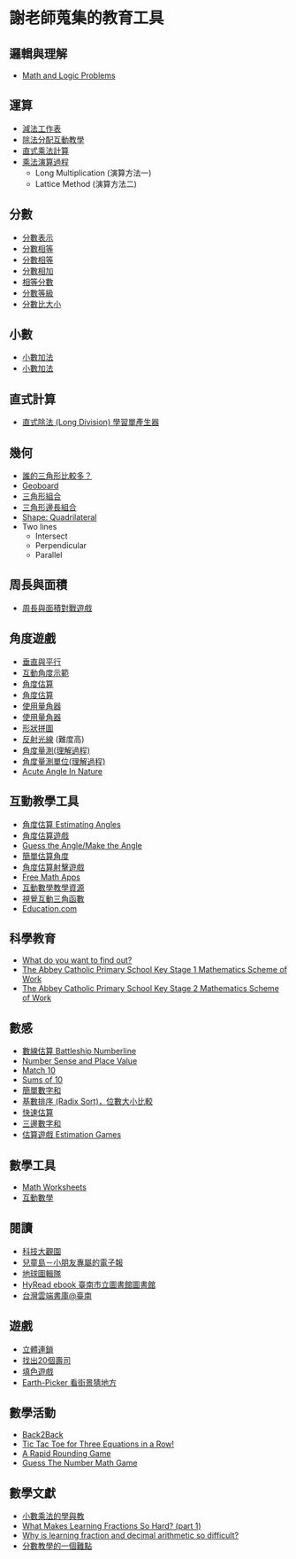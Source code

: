 # 謝老師蒐集的教育工具

## 邏輯與理解
- [Math and Logic Problems](https://www.aplusclick.org/)

## 運算
- [減法工作表](http://www.math-aids.com/Subtraction/)
- [除法分配互動教學](https://www.mathsisfun.com/numbers/division.html)
- [直式乘法計算](https://www.calculatorsoup.com/calculators/math/longmultiplication.php)
- [乘法演算過程](https://goo.gl/ovwQMU)
  * Long Multiplication (演算方法一)
  * Lattice Method (演算方法二)

## 分數
- [分數表示](http://www.mathplayground.com/puzzle_pics_fractions.html)
- [分數相等](http://www.mathplayground.com/Fraction_bars.html)
- [分數相等](http://www.mathplayground.com/visual_fractions.html)
- [分數相加](http://www.mathplayground.com/GapZappers/Gap_Zappers.html)
- [相等分數](http://www.mathplayground.com/Triplets/Triplets.html)
- [分數等級](http://www.mathplayground.com/Scale_Fractions.html)
- [分數比大小](https://www.mathplayground.com/fractions_compare.html)

## 小數
- [小數加法](http://www.mathplayground.com/ASB_Hungry_Puppies_Decimals.html)
- [小數加法](http://www.sheppardsoftware.com/mathgames/decimals/matchingDecimalsAdd.htm)

## 直式計算
- [直式除法 (Long Division) 學習單產生器](https://themathworksheetsite.com/long_division.html)

## 幾何
- [誰的三角形比較多？](https://cardgames.io/triangles/)
- [Geoboard](https://www.mathlearningcenter.org/resources/apps/geoboard)
- [三角形組合](https://nrich.maths.org/5942)
- [三角形邊長組合](https://www.pbslearningmedia.org/resource/mgbh.math.g.linktriangle/constructing-triangles/#.WWHyhnV941I)
- [Shape: Quadrilateral](http://thinkmath.edc.org/resource/shape-quadrilateral)
- Two lines
  - Intersect
  - Perpendicular
  - Parallel

## 周長與面積
- [周長與面積對戰遊戲](http://www.mathplayground.com/area_blocks.html)

## 角度遊戲
- [垂直與平行](https://www.mathsisfun.com/perpendicular-parallel.html)
- [互動角度示範](https://www.mathsisfun.com/angles.html)
- [角度估算](http://www.mathplayground.com/alienangles.html)
- [角度估算](https://nrich.maths.org/1235)
- [使用量角器](https://www.mathplayground.com/measuringangles.html)
- [使用量角器](https://www.mathsisfun.com/geometry/protractor-using.html)
- [形狀拼圖](http://www.mathplayground.com/mobile/shapeinlay_fullscreen.htm) 
- [反射光線](http://www.mathplayground.com/logic_reflector/index.html) (難度高)
- [角度量測(理解過程)](https://en.wikipedia.org/wiki/Angle#Measuring_angles)
- [角度量測單位(理解過程)](https://en.wikipedia.org/wiki/Gradian)
- [Acute Angle In Nature](http://online-optiker.info/free/acute-angle-in-nature.asp)

## 互動教學工具
- [角度估算 Estimating Angles](https://nrich.maths.org/1235/note)
- [角度估算遊戲](https://www.mathplayground.com/alienangles.html)
- [Guess the Angle/Make the Angle](https://www.interactive-maths.com/guess-the-angle-ggb.html)
- [簡單估算角度](https://www.mathgames.com/skill/4.22-estimate-angle-measurements)
- [角度估算射擊遊戲](https://mrnussbaum.com/angle-invaders-online-game)
- [Free Math Apps](https://www.mathlearningcenter.org/resources/apps)
- [互動數學教學資源](http://www.visnos.com/demos/)
- [視覺互動三角函數](https://www.visualtrig.com/) 
- [Education.com](https://www.education.com/)

## 科學教育
- [What do you want to find out?](https://www.dkfindout.com/uk/)
- [The Abbey Catholic Primary School Key Stage 1 Mathematics Scheme of Work](http://www.abbeyrc.bham.sch.uk/pdfs/maths-ks1.pdf)
- [The Abbey Catholic Primary School Key Stage 2 Mathematics Scheme of Work](http://www.abbeyrc.bham.sch.uk/pdfs/maths-ks2.pdf)

## 數感
- [數線估算 Battleship Numberline](https://www.brainpop.com/games/battleshipnumberline/)
- [Number Sense and Place Value](https://nrich.maths.org/10712)
- [Match 10](http://www.shockwave.com/gamelanding/match-10.jsp)
- [Sums of 10](http://www.mathplayground.com/number_bonds_10.html)
- [簡單數字和](https://www.coolmath-games.com/0-number-twins/10)
- [基數排序 (Radix Sort)，位數大小比較](https://quizizz.com/admin/quiz/595e439ad582151000da89a2)
- [快速估算](https://quizizz.com/admin/quiz/595e3916b58ae11100421785)
- [三邊數字和](http://www.mathplayground.com/magic_triangle.html)
- [估算遊戲 Estimation Games](https://www.mathsisfun.com/numbers/estimation-game.php)

## 數學工具
- [Math Worksheets](https://www.math-drills.com/)
- [互動數學](http://www.learner.org/interactives/?d[]=MATH)

## 閱讀
- [科技大觀園](https://scitechvista.nat.gov.tw/)
- [兒童島－小朋友專屬的電子報](http://paper.udn.com/event/kidland/)
- [地球圖輯隊](https://dq.yam.com/)
- [HyRead ebook 臺南市立圖書館圖書館](https://tnml.ebook.hyread.com.tw/)
- [台灣雲端書庫@臺南](http://lib.ebookservice.tw/tn/)

## 遊戲
- [立體連鎖](http://mypuzzle.org/interlocked)
- [找出20個壽司](http://armorgames.com/play/18083/cat-in-japan)
- [填色遊戲](http://www.hoodamath.com/games/floodfill.html)
- [Earth-Picker 看街景猜地方](http://www.earth-picker.com/)

## 數學活動
- [Back2Back](https://logicroots.com/MathBlog/back-2-back-math-game/)
- [Tic Tac Toe for Three Equations in a Row!](https://www.education.com/activity/article/Tic_Tac_Toe_fifth/)
- [A Rapid Rounding Game](https://www.education.com/activity/article/six_tricks_practice_math_third/)
- [Guess The Number Math Game](https://logicroots.com/MathBlog/math-activities-guess-the-number/)

## 數學文獻
- [小數乘法的學與教](http://www.sec.ntnu.edu.tw/Monthly/96(296-305)/297-pdf/05.pdf)
- [What Makes Learning Fractions So Hard? (part 1)](http://www.cne.psychol.cam.ac.uk/math-memory/what-makes-learning-fractions-so-hard-part-1)
- [Why is learning fraction and decimal arithmetic so difficult?](http://www.psy.cmu.edu/~siegler/2015-LF-etal.pdf)
- [分數教學的一個難點](http://www.hkame.org.hk/uploaded_files/magazine/25/406.pdf)
